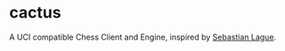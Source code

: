# cactus
A UCI compatible Chess Client and Engine, inspired by [Sebastian Lague](https://www.youtube.com/c/SebastianLague).
